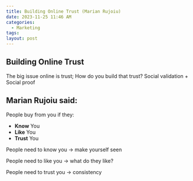 ```yaml
---
title: Building Online Trust (Marian Rujoiu)
date: 2023-11-25 11:46 AM
categories:
  - Marketing
tags: 
layout: post
---
```

## Building Online Trust
The big issue online is trust; 
How do you build that trust? 
Social validation + Social proof

## Marian Rujoiu said:
People buy from you if they:
- **Know** You
- **Like** You
- **Trust** You

People need to know you -> make yourself seen

People need to like you -> what do they like?

People need to trust you -> consistency